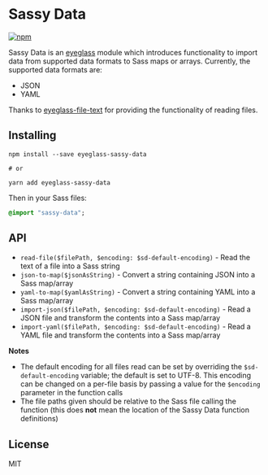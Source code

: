 # Sassy Data

[![npm](https://img.shields.io/npm/v/eyeglass-sassy-data.svg)](https://www.npmjs.com/package/eyeglass-sassy-data)

Sassy Data is an [eyeglass](https://github.com/sass-eyeglass/eyeglass) module which introduces functionality to import data from supported data formats to Sass maps or arrays. Currently, the supported data formats are:

- JSON
- YAML

Thanks to [eyeglass-file-text](https://github.com/strarsis/eyeglass-file-text) for providing the functionality of reading files.

## Installing

```
npm install --save eyeglass-sassy-data

# or

yarn add eyeglass-sassy-data
```

Then in your Sass files:

```sass
@import "sassy-data";
```

## API

- `read-file($filePath, $encoding: $sd-default-encoding)` - Read the text of a file into a Sass string
- `json-to-map($jsonAsString)` - Convert a string containing JSON into a Sass map/array
- `yaml-to-map($yamlAsString)` - Convert a string containing YAML into a Sass map/array
- `import-json($filePath, $encoding: $sd-default-encoding)` - Read a JSON file and transform the contents into a Sass map/array
- `import-yaml($filePath, $encoding: $sd-default-encoding)` - Read a YAML file and transform the contents into a Sass map/array

**Notes**

- The default encoding for all files read can be set by overriding the `$sd-default-encoding` variable; the default is set to UTF-8. This encoding can be changed on a per-file basis by passing a value for the `$encoding` parameter in the function calls
- The file paths given should be relative to the Sass file calling the function (this does **not** mean the location of the Sassy Data function definitions)

## License

MIT
